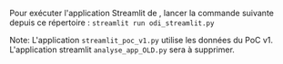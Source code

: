 Pour exécuter l'application Streamlit de , lancer la commande suivante depuis ce répertoire : 
    `streamlit run odi_streamlit.py`



Note: 
L'application `streamlit_poc_v1.py` utilise les données du PoC v1. 
L'application streamlit `analyse_app_OLD.py` sera à supprimer. 
